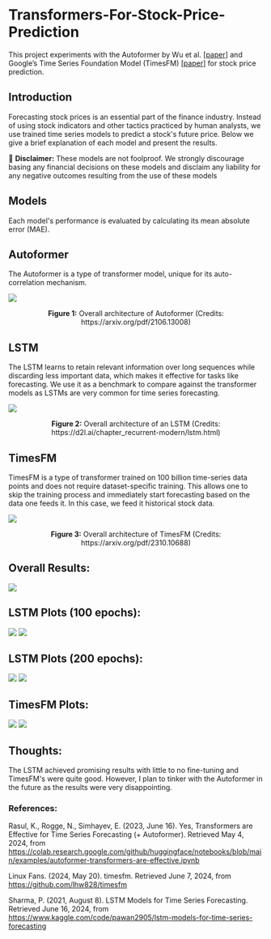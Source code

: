 # Transformers-For-Stock-Price-Prediction
This project experiments with the Autoformer by Wu et al. [[paper](https://arxiv.org/pdf/2106.13008)] and Google’s Time Series Foundation Model (TimesFM) [[paper](https://arxiv.org/pdf/2310.10688)] for stock price prediction. 

## Introduction
Forecasting stock prices is an essential part of the finance industry. Instead of using stock indicators and other tactics practiced by human analysts, we use trained time series models to predict a stock's future price. Below we give a brief explanation of each model and present the results.

:triangular_flag_on_post: **Disclaimer:** These models are not foolproof. We strongly discourage basing any financial decisions on these models and disclaim any liability for any negative outcomes resulting from the use of these models



## Models
Each model's performance is evaluated by calculating its mean absolute error (MAE).

## Autoformer
The Autoformer is a type of transformer model, unique for its auto-correlation mechanism.

<img src="results/Autoformer architecture.JPG" align=center>

<p align="center">
<b>Figure 1:</b> Overall architecture of Autoformer (Credits: https://arxiv.org/pdf/2106.13008)
</p>


## LSTM
The LSTM learns to retain relevant information over long sequences while discarding less important data, which makes it effective for tasks like forecasting. We use it as a benchmark to compare against the transformer models as LSTMs are very common for time series forecasting.

<img src="results/LSTM architecture.JPG" align=center>

<p align="center">
<b>Figure 2:</b> Overall architecture of an LSTM (Credits: https://d2l.ai/chapter_recurrent-modern/lstm.html)
</p>

## TimesFM
TimesFM is a type of transformer trained on 100 billion time-series data points and does not require dataset-specific training. This allows one to skip the training process and immediately start forecasting based on the data one feeds it. In this case, we feed it historical stock data.

<img src="results/TimesFM architecture.JPG" align=center>

<p align="center">
<b>Figure 3:</b> Overall architecture of TimesFM (Credits: https://arxiv.org/pdf/2310.10688)
</p>




## Overall Results: 
<img src="results/Model Results.JPG">

## LSTM Plots (100 epochs): 
<img src="results/LSTM_AAPL_100.png">
	
<img src="results/LSTM_AMZN_100.png">

## LSTM Plots (200 epochs): 
<img src="results/LSTM_AAPL_200.png">
	
<img src="results/LSTM_AMZN_200.png">

## TimesFM Plots: 
<img src="results/TimesFm_AAPL.png">

<img src="results/TimesFm_AMZN.png">
		
## Thoughts: 
The LSTM achieved promising results  with little to no fine-tuning and TimesFM's were quite good. However, I plan to tinker with the Autoformer in the future as the results were very disappointing.

### References:
Rasul, K., Rogge, N., Simhayev, E. (2023, June 16). Yes, Transformers are Effective for Time Series Forecasting (+ Autoformer). Retrieved May 4, 2024, from https://colab.research.google.com/github/huggingface/notebooks/blob/main/examples/autoformer-transformers-are-effective.ipynb

Linux Fans. (2024, May 20). timesfm. Retrieved June 7, 2024, from https://github.com/lhw828/timesfm

Sharma, P. (2021, August 8). LSTM Models for Time Series Forecasting. Retrieved June 16, 2024, from https://www.kaggle.com/code/pawan2905/lstm-models-for-time-series-forecasting

